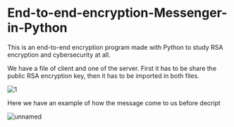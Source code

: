 # End-to-end-encryption-Messenger-in-Python
This is an end-to-end encryption program made with Python to study RSA encryption and cybersecurity at all.


We have a file of client and one of the server. First it has to be share the public RSA encryption key, then it has to be imported in both files.

![1](https://github.com/joaopavila120/End-to-end-encryption-Messenger-in-Python/assets/67394574/4456bb4d-eb8a-4b5b-a329-535eef7395ca)

Here we have an example of how the message come to us before decript

![unnamed](https://github.com/joaopavila120/End-to-end-encryption-Messenger-in-Python/assets/67394574/af82c858-f941-4bad-8be9-4a30be77ca6d)
